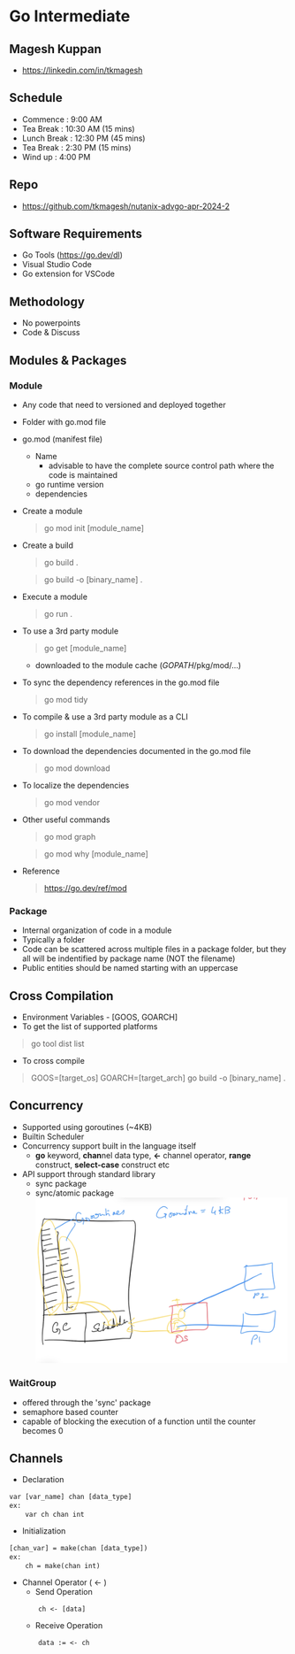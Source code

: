 # Go Intermediate

## Magesh Kuppan
- https://linkedin.com/in/tkmagesh

## Schedule
- Commence      : 9:00 AM
- Tea Break     : 10:30 AM (15 mins)
- Lunch Break   : 12:30 PM (45 mins)
- Tea Break     : 2:30 PM (15 mins)
- Wind up       : 4:00 PM

## Repo
- https://github.com/tkmagesh/nutanix-advgo-apr-2024-2

## Software Requirements
- Go Tools (https://go.dev/dl)
- Visual Studio Code
- Go extension for VSCode

## Methodology
- No powerpoints
- Code & Discuss

## Modules & Packages
### Module
- Any code that need to versioned and deployed together
- Folder with go.mod file
- go.mod (manifest file)
    - Name
        - advisable to have the complete source control path where the code is maintained
    - go runtime version
    - dependencies
- Create a module
    > go mod init [module_name]
- Create a build
    > go build .

    > go build -o [binary_name] .
- Execute a module
    > go run .
- To use a 3rd party module
    > go get [module_name]
    - downloaded to the module cache ($GOPATH$/pkg/mod/...)
- To sync the dependency references in the go.mod file
    > go mod tidy
- To compile & use a 3rd party module as a CLI
    > go install [module_name]
- To download the dependencies documented in the go.mod file
    > go mod download
- To localize the dependencies
    > go mod vendor
- Other useful commands
    > go mod graph

    > go mod why [module_name]
- Reference
    > https://go.dev/ref/mod

### Package
- Internal organization of code in a module
- Typically a folder
- Code can be scattered across multiple files in a package folder, but they all will be indentified by package name (NOT the filename)
- Public entities should be named starting with an uppercase

## Cross Compilation
- Environment Variables - [GOOS, GOARCH]
- To get the list of supported platforms
> go tool dist list
- To cross compile
> GOOS=[target_os] GOARCH=[target_arch] go build -o [binary_name] .

## Concurrency
- Supported using goroutines (~4KB)
- Builtin Scheduler
- Concurrency support built in the language itself
    - **go** keyword, **chan**nel data type, **<-** channel operator, **range** construct, **select-case** construct etc
- API support through standard library
    - sync package
    - sync/atomic package
![image](./images/concurrency-model.png)

### WaitGroup
- offered through the 'sync' package
- semaphore based counter
- capable of blocking the execution of a function until the counter becomes 0

## Channels
- Declaration
```
var [var_name] chan [data_type]
ex: 
    var ch chan int
```
- Initialization
```
[chan_var] = make(chan [data_type])
ex:
    ch = make(chan int)
```
- Channel Operator ( <- )
    - Send Operation
    ```
        ch <- [data]
    ```
    - Receive Operation
    ```
        data := <- ch
    ```